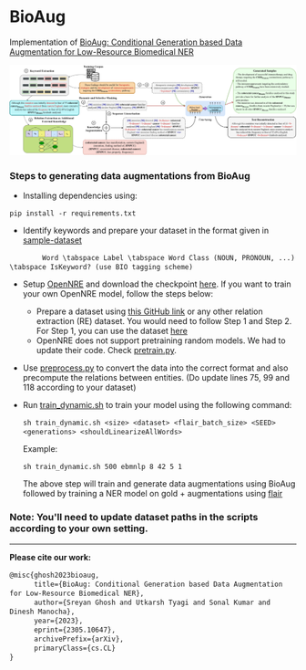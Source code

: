# BioAug
Implementation of [BioAug: Conditional Generation based Data Augmentation for Low-Resource Biomedical NER](https://arxiv.org/abs/2305.10647)

![Proposed Methodology](./assets/bioaug.jpeg)

### Steps to generating data augmentations from BioAug

* Installing dependencies using:
```
pip install -r requirements.txt
```

* Identify keywords and prepare your dataset in the format given in [sample-dataset](./sample-dataset/)

```
        Word \tabspace Label \tabspace Word Class (NOUN, PRONOUN, ...) \tabspace IsKeyword? (use BIO tagging scheme)
```

* Setup [OpenNRE](https://github.com/thunlp/OpenNRE) and download the checkpoint [here](https://drive.google.com/file/d/1crS7O0FZvBWTF_XZNba3Kt2nVxHao8po/view?usp=sharing). If you want to train your own OpenNRE model, follow the steps below:
    * Prepare a dataset using [this GitHub link](https://github.com/IBM/aihn-ucsd/tree/master/amil) or any other relation extraction (RE) dataset. You would need to follow Step 1 and Step 2. For Step 1, you can use the dataset [here](https://drive.google.com/file/d/1toip1QMx4FkYBqk6fgXnZllTjIjbP1RO/view?usp=sharing)
    * OpenNRE does not support pretraining random models. We had to update their code. Check [pretrain.py](./assets/pretrain.py).

* Use [preprocess.py](preprocess.py) to convert the data into the correct format and also precompute the relations between entities. (Do update lines 75, 99 and 118 according to your dataset)

* Run [train_dynamic.sh](./script/train_dynamic.sh) to train your model using the following command:
  ```
  sh train_dynamic.sh <size> <dataset> <flair_batch_size> <SEED> <generations> <shouldLinearizeAllWords>
  ```
  Example:
  ```
  sh train_dynamic.sh 500 ebmnlp 8 42 5 1
  ```
  The above step will train and generate data augmentations using BioAug followed by training a NER model on gold + augmentations using [flair](https://github.com/flairNLP/flair)

### Note: You'll need to update dataset paths in the scripts according to your own setting.
---
**Please cite our work:**
```
@misc{ghosh2023bioaug,
      title={BioAug: Conditional Generation based Data Augmentation for Low-Resource Biomedical NER},
      author={Sreyan Ghosh and Utkarsh Tyagi and Sonal Kumar and Dinesh Manocha},
      year={2023},
      eprint={2305.10647},
      archivePrefix={arXiv},
      primaryClass={cs.CL}
}
```
